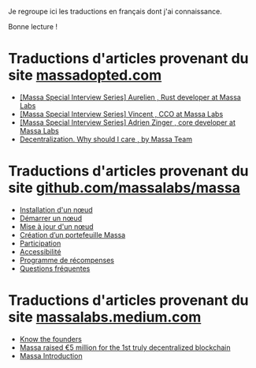 Je regroupe ici les traductions en français dont j'ai connaissance.

Bonne lecture !

# Traductions d'articles provenant du site [massadopted.com](https://massadopted.com/)

+ [[Massa Special Interview Series] Aurelien , Rust developer at Massa Labs](https://medium.com/@bouqsi/massa-special-interview-series-aur%C3%A9lien-d%C3%A9veloppeur-rust-chez-massa-labs-257424f2a6f8)
+ [[Massa Special Interview Series] Vincent , CCO at Massa Labs](https://medium.com/@bouqsi/s%C3%A9rie-sp%C3%A9ciale-dinterviews-massa-vincent-cco-%C3%A0-massa-labs-fcdf1eb216c)
+ [[Massa Special Interview Series] Adrien Zinger , core developer at Massa Labs](https://medium.com/@dockyr/s%C3%A9ries-dinterview-sp%C3%A9ciales-massa-adrien-zinger-core-d%C3%A9veloppeur-chez-massa-labs-719842dfb284)
+ [Decentralization. Why should I care , by Massa Team](massadopted/Decentralisation.md)

# Traductions d'articles provenant du site [github.com/massalabs/massa](https://github.com/massalabs/massa)

+ [Installation d'un nœud](githubMassaLabs/Installing_a_node.md)
+ [Démarrer un nœud](githubMassaLabs/Running_a_node.md)
+ [Mise à jour d'un nœud](githubMassaLabs/Update.md)
+ [Création d’un portefeuille Massa](githubMassaLabs/Creating_a_massa_wallet.md)
+ [Participation](githubMassaLabs/Staking.md)
+ [Accessibilité](githubMassaLabs/Routability.md)
+ [Programme de récompenses](githubMassaLabs/rewards.md)
+ [Questions fréquentes](githubMassaLabs/FAQ.md)

# Traductions d'articles provenant du site [massalabs.medium.com](https://massalabs.medium.com/)

+ [Know the founders](https://medium.com/@dockyr/massa-rencontrez-les-fondateurs-bfb1d78c013e)
+ [Massa raised €5 million for the 1st truly decentralized blockchain](https://medium.com/@dockyr/massa-l%C3%A8ve-5-millions-deuros-pour-son-projet-de-1%C3%A8re-blockchain-v%C3%A9ritablement-d%C3%A9centralis%C3%A9e-f2a955b7f4c6)
+ [Massa Introduction](https://medium.com/@dockyr/pr%C3%A9s%C3%A9sentation-du-projet-de-blockchain-massa-e1564495d548)
